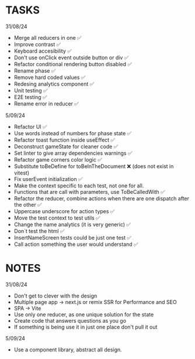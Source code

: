 # TASKS

31/08/24

- Merge all reducers in one ✅
- Improve contrast ✅
- Keyboard accesibility ✅
- Don't use onClick event outside button or div ✅
- Refactor conditional rendering button disabled ✅
- Rename phase ✅
- Remove hard coded values ✅
- Redesing analytics component ✅
- Unit testing ✅
- E2E testing ✅
- Rename error in reducer ✅

5/09/24

- Refactor UI ✅
- Use words instead of numbers for phase state ✅
- Refactor toast function inside useEffect ✅
- Deconstruct gameState for cleaner code ✅
- Set linter to give array dependencies warnings ✅
- Refactor game corners color logic ✅
- Substitute toBeDefine for toBeInTheDocument ❌ (does not exist in vitest)
- Fix userEvent initialization ✅
- Make the context specific to each test, not one for all.
- Functions that are call with parameters, use ToBeCalledWith ✅
- Refactor the reducer, combine actions when there are one dispatch after the other ✅
- Uppercase underscore for action types ✅
- Move the test context to test utils ✅
- Change the name analytics (it is very generic) ✅
- Don`t test the html ✅
- InsertNameScreen tests could be just one test ✅
- Call action something the user would understand ✅

# NOTES

31/08/24

- Don't get to clever with the design
- Multiple page app -> next.js or remix SSR for Performance and SEO
- SPA -> Vite
- Use only one reducer, as one unique solution for the state
- Create code that answers questions as you go
- If something is being use it in just one place don't pull it out

5/09/24

- Use a component library, abstract all design.
